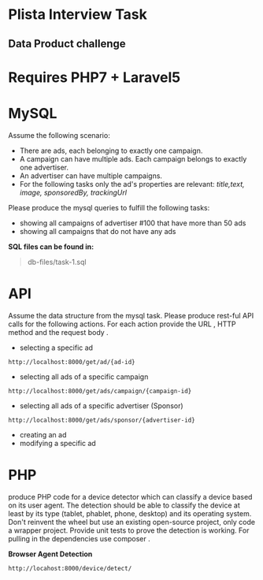# Plista Interview Task

## Data Product challenge

# Requires PHP7 + Laravel5

# MySQL

Assume the following scenario: 

- There are ads, each belonging to exactly one campaign. 
- A campaign can have multiple ads. Each campaign belongs to exactly one advertiser. 
- An advertiser can have multiple campaigns. 
- For the following tasks only the ad's properties are relevant: *title,text, image, sponsoredBy, trackingUrl*


Please produce the mysql queries to fulfill the following tasks:
- showing all campaigns of advertiser #100 that have more than 50 ads
- showing all campaigns that do not have any ads 

**SQL files can be found in:**
> db-files/task-1.sql

# API

Assume the data structure from the mysql task. Please produce rest-ful API calls for the following actions. For each action provide the URL , HTTP method and the request body .

- selecting a specific ad
```
http://localhost:8000/get/ad/{ad-id}
```
- selecting all ads of a specific campaign
```
http://localhost:8000/get/ads/campaign/{campaign-id}
```
- selecting all ads of a specific advertiser (Sponsor)
```
http://localhost:8000/get/ads/sponsor/{advertiser-id}
```
- creating an ad
- modifying a specific ad


# PHP

produce PHP code for a device detector which can classify a device based on its user agent. The detection should be able to classify the device
at least by its type (tablet, phablet, phone, desktop) and its operating system. Don't reinvent the wheel but use an existing open-source project,
only code a wrapper project. Provide unit tests to prove the detection is working. For pulling in the dependencies use composer .

**Browser Agent Detection**
```
http://locahost:8000/device/detect/

```